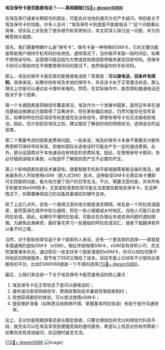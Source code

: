 **埃及保号卡是否能接电话？——真相揭秘[[TG💪+ @esim1088](https://t.me/s/esim1088)]**

在埃及旅行或者长期居住的朋友，可能会对当地的通讯方式产生疑问，特别是关于埃及保号卡的功能。许多人会问：“埃及保号卡到底能不能接电话？”这个问题看似简单，但实际上涉及到了很多细节和背景知识。本文将深入探讨这一问题，并为你解答相关疑惑。

首先，我们需要明确什么是“保号卡”。保号卡是一种特殊的SIM卡，它的主要功能是帮助用户保持手机号码的有效性。通常情况下，当你离开本国一段时间后，如果不使用该号码，运营商可能会因为欠费或其他原因暂停服务甚至回收号码。而保号卡则可以帮助你在不频繁使用号码的情况下，依然保留你的手机号码。

那么，埃及的保号卡是否真的能够接电话呢？答案是：**可以接电话，但条件有限制**。具体来说，如果你持有埃及本地的保号卡，并且该卡处于正常激活状态，那么理论上你是可以通过此卡接听来电的。然而，在实际操作中，能否顺利接通电话还取决于多个因素。

第一个关键因素是网络信号覆盖情况。埃及作为一个发展中国家，虽然近年来在通信基础设施建设方面取得了显著进步，但在某些偏远地区，仍然可能存在信号盲区。如果你所在的区域信号较差或完全没有信号，即使有保号卡也无法接收到电话。因此，在计划前往埃及之前，建议提前了解目的地的网络状况，选择适合的运营商。

第二个需要考虑的因素是费用问题。一般来说，埃及的保号卡本身不需要支付额外费用即可保持号码有效，但接听国际长途电话时可能会产生一定的通话费用。此外，部分运营商对于本地通话也有特定的资费标准。因此，在使用保号卡期间，务必仔细阅读相关条款，以免因不了解规则而产生不必要的开支。

第三个影响因素则是技术兼容性。随着智能手机和平板电脑等智能设备的普及，越来越多的人开始使用eSIM（嵌入式SIM）技术。这种新型SIM卡无需实体卡槽即可实现联网功能，极大地方便了用户的日常生活。不过，需要注意的是，并非所有手机都支持eSIM技术，尤其是较老款机型可能无法直接加载埃及保号卡。在这种情况下，你需要确保自己的设备具备相应的硬件支持。

除了上述几点外，还有一个值得注意的地方就是语言障碍。埃及是一个阿拉伯语国家，虽然英语在城市中较为通用，但在一些小城镇或乡村地区，当地人可能只会讲阿拉伯语。因此，如果你不懂阿拉伯语，可能会在办理业务或咨询问题时遇到困难。为避免此类麻烦，最好事先学习一些基础的阿拉伯语词汇，或者下载翻译软件以备不时之需。

当然，对于那些经常往返于多个国家的人来说，还有一个更高效的选择——那就是多国通用的虚拟SIM卡（eSIM）。相比传统物理SIM卡，eSIM具有体积小巧、灵活性强等诸多优点。通过购买一张支持多个国家漫游的eSIM卡，你可以轻松切换不同地区的网络服务，既节省了时间又降低了成本。目前市面上已经有不少提供此类服务的平台，比如ESIM1088就是一个不错的选择[[TG💪+ @esim1088](https://t.me/s/esim1088)]。

最后，让我们来总结一下关于埃及保号卡能否接电话的核心要点：

1. 埃及保号卡在正常状态下是可以接电话的；
2. 接听成功率受网络信号、费用政策和技术兼容性等因素制约；
3. 若想获得更好的体验，可以尝试使用eSIM卡；
4. 提前做好准备（如熟悉当地网络环境、掌握基本阿拉伯语）有助于提升沟通效率。

总之，无论你是短期游客还是长期定居者，只要合理规划并充分利用现代科技手段，就完全可以在埃及享受到便捷高效的通讯服务。希望以上信息对你有所帮助！如果你还有其他疑问，欢迎随时留言交流。

[[TG💪+ @esim1088](https://t.me/s/esim1088) ![Image](https://i.postimg.cc/4NQfJmqS/Snipaste-2025-05-13-00-14-12.png)]